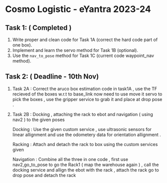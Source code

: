 # Cosmo Logistic - eYantra 2023-24

## Task 1: ( Completed )
1. Write proper and clean code for Task 1A (correct the hard code part of one box).
2. Implement and learn the servo method for Task 1B (optional).
3. Use the `nav_to_pose` method for Task 1C (current code waypoint_nav method).

## Task 2: ( Deadline - 10th Nov)

1. Task 2A : Correct the aruco box estimation code in task1A , use the TF recieved of the boxes w.r.t to base_link now need to use move it servo to pick the boxes , use the gripper service to grab it and place at drop pose . 

2. Task 2B : Docking , attaching the rack to ebot and navigation ( using nav2 ) to the given poses
   
   Docking : Use the given custom service , use ultrasonic sensors for linear allignment and use the odometery data for orientation allignment .
   
   Racking : Attach and detach the rack to box using the custom services given
   
   Navigation : Combine all the three in one code , first use nav2,go_to_pose to go the Rack1 ( map the warehouse again ) , call the docking service and allign the ebot with the rack , attach the 
   rack go to drop pose and detach the rack  
